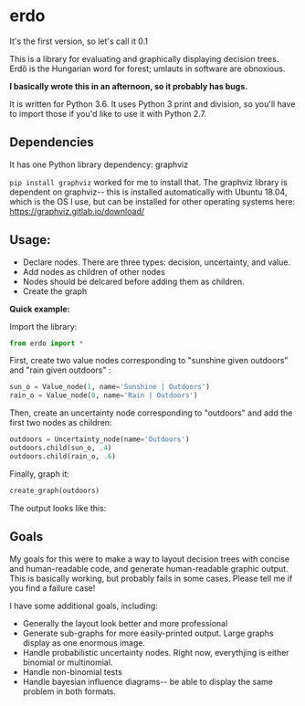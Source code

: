 # erdo

It's the first version, so let's call it 0.1

This is a library for evaluating and graphically displaying decision trees. Erdő is the Hungarian word for forest; umlauts in software are obnoxious.

**I basically wrote this in an afternoon, so it probably has bugs.**

It is written for Python 3.6. It uses Python 3 print and division, so you'll have to import those if you'd like to use it with Python 2.7.

## Dependencies

It has one Python library dependency:
graphviz

`pip install graphviz` worked for me to install that.
The graphviz library is dependent on graphviz-- this is installed automatically with Ubuntu 18.04, which is the OS I use, but can be installed for other operating systems here: https://graphviz.gitlab.io/download/


## Usage:
* Declare nodes. There are three types: decision, uncertainty, and value.
* Add nodes as children of other nodes
* Nodes should be delcared before adding them as children.
* Create the graph

**Quick example:**

Import the library:
```python
from erdo import *
```

First, create two value nodes corresponding to "sunshine given outdoors" and "rain given outdoors" :
```python
sun_o = Value_node(1, name='Sunshine | Outdoors')
rain_o = Value_node(0, name='Rain | Outdoors')
```

Then, create an uncertainty node corresponding to "outdoors" and add the first two nodes as children:

```python
outdoors = Uncertainty_node(name='Outdoors')
outdoors.child(sun_o, .4)
outdoors.child(rain_o, .6)
```
Finally, graph it:

```python
create_graph(outdoors)
```
The output looks like this:

[logo]: https://github.com/goldfrank/erdo/ "Example"


## Goals

My goals for this were to make a way to layout decision trees with concise and human-readable code, and generate human-readable graphic output. This is basically working, but probably fails in some cases. Please tell me if you find a failure case!

I have some additional goals, including:
* Generally the layout look better and more professional
* Generate sub-graphs for more easily-printed output. Large graphs display as one enormous image.
* Handle probabilistic uncertainty nodes. Right now, everythjing is either binomial or multinomial.
* Handle non-binomial tests
* Handle bayesian influence diagrams-- be able to display the same problem in both formats.
